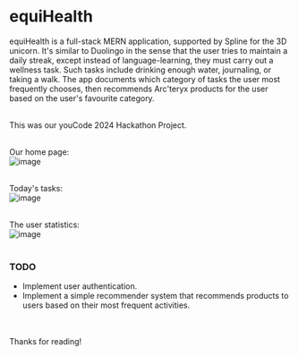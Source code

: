 # equiHealth
equiHealth is a full-stack MERN application, supported by Spline for the 3D unicorn. It's similar to Duolingo in the sense that the user tries to maintain a daily streak, except instead of language-learning, they must carry out a wellness task. Such tasks include drinking enough water, journaling, or taking a walk. The app documents which category of tasks the user most frequently chooses, then recommends Arc'teryx products for the user based on the user's favourite category.
<br>
<br>

This was our youCode 2024 Hackathon Project.
<br>
<br>

Our home page:
<br>
![image](https://github.com/zayan-sheikh/equihealth/assets/115388743/d76276d5-58c6-4cb9-9488-ba995de7334d)
<br>
<br>

Today's tasks:
<br>
![image](https://github.com/zayan-sheikh/equihealth/assets/115388743/5ae3a364-31b4-4528-85f6-280d94e0e181)
<br>
<br>

The user statistics:
<br>
![image](https://github.com/zayan-sheikh/equihealth/assets/115388743/9bbe3d9f-e196-4978-a724-d08c805f72ad)
<br>
<br>
### TODO
- Implement user authentication.
- Implement a simple recommender system that recommends products to users based on their most frequent activities.
<br>
<br>
Thanks for reading!
